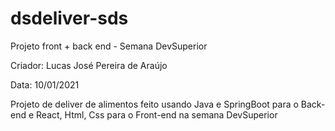 # dsdeliver-sds

Projeto front + back end - Semana DevSuperior

Criador: Lucas José Pereira de Araújo

Data: 10/01/2021

Projeto de deliver de alimentos feito usando Java e SpringBoot para o Back-end e React, Html, Css para o Front-end na semana DevSuperior
